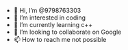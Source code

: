 - 👋 Hi, I’m @9798763303
- 👀 I’m interested in coding
- 🌱 I’m currently learning c++
- 💞️ I’m looking to collaborate on Google 
- 📫 How to reach me not possible 

<!---
9798763303/9798763303 is a ✨ special ✨ repository because its `README.md` (this file) appears on your GitHub profile.
You can click the Preview link to take a look at your changes.
--->
